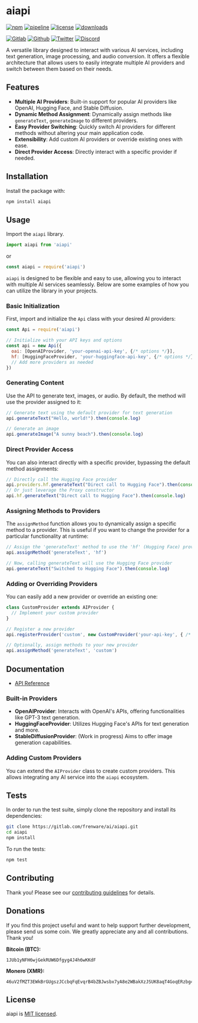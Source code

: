 # aiapi

[![npm](https://img.shields.io/npm/v/aiapi?style=flat&logo=npm)](https://www.npmjs.com/package/aiapi)
[![pipeline](https://gitlab.com/frenware/ai/aiapi/badges/master/pipeline.svg)](https://gitlab.com/frenware/ai/aiapi/-/pipelines)
[![license](https://img.shields.io/npm/l/aiapi)](https://gitlab.com/frenware/ai/aiapi/-/blob/master/LICENSE)
[![downloads](https://img.shields.io/npm/dw/aiapi)](https://www.npmjs.com/package/aiapi) 

[![Gitlab](https://img.shields.io/badge/Gitlab%20-%20?logo=gitlab&color=%23383a40)](https://gitlab.com/frenware/ai/aiapi)
[![Github](https://img.shields.io/badge/Github%20-%20?logo=github&color=%23383a40)](https://github.com/basedwon/aiapi)
[![Twitter](https://img.shields.io/badge/@basdwon%20-%20?logo=twitter&color=%23383a40)](https://twitter.com/basdwon)
[![Discord](https://img.shields.io/badge/Basedwon%20-%20?logo=discord&color=%23383a40)](https://discordapp.com/users/basedwon)

A versatile library designed to interact with various AI services, including text generation, image processing, and audio conversion. It offers a flexible architecture that allows users to easily integrate multiple AI providers and switch between them based on their needs.

## Features

- **Multiple AI Providers**: Built-in support for popular AI providers like OpenAI, Hugging Face, and Stable Diffusion.
- **Dynamic Method Assignment**: Dynamically assign methods like `generateText`, `generateImage` to different providers.
- **Easy Provider Switching**: Quickly switch AI providers for different methods without altering your main application code.
- **Extensibility**: Add custom AI providers or override existing ones with ease.
- **Direct Provider Access**: Directly interact with a specific provider if needed.

## Installation

Install the package with:

```bash
npm install aiapi
```

## Usage

Import the `aiapi` library.

```js
import aiapi from 'aiapi'
```
or
```js
const aiapi = require('aiapi')
```

`aiapi` is designed to be flexible and easy to use, allowing you to interact with multiple AI services seamlessly. Below are some examples of how you can utilize the library in your projects.

### Basic Initialization

First, import and initialize the `Api` class with your desired AI providers:

```js
const Api = require('aiapi')

// Initialize with your API keys and options
const api = new Api({
  oai: [OpenAIProvider, 'your-openai-api-key', {/* options */}],
  hf: [HuggingFaceProvider, 'your-huggingface-api-key', {/* options */}],
  // Add more providers as needed
})
```

### Generating Content

Use the API to generate text, images, or audio. By default, the method will use the provider assigned to it:

```js
// Generate text using the default provider for text generation
api.generateText("Hello, world!").then(console.log)

// Generate an image
api.generateImage("A sunny beach").then(console.log)
```

### Direct Provider Access

You can also interact directly with a specific provider, bypassing the default method assignments:

```js
// Directly call the Hugging Face provider
api.providers.hf.generateText("Direct call to Hugging Face").then(console.log)
// Or just leverage the Proxy constructor
api.hf.generateText("Direct call to Hugging Face").then(console.log)
```

### Assigning Methods to Providers

The `assignMethod` function allows you to dynamically assign a specific method to a provider. This is useful if you want to change the provider for a particular functionality at runtime:

```js
// Assign the 'generateText' method to use the 'hf' (Hugging Face) provider
api.assignMethod('generateText', 'hf')

// Now, calling generateText will use the Hugging Face provider
api.generateText("Switched to Hugging Face").then(console.log)
```

### Adding or Overriding Providers

You can easily add a new provider or override an existing one:

```js
class CustomProvider extends AIProvider {
  // Implement your custom provider
}

// Register a new provider
api.registerProvider('custom', new CustomProvider('your-api-key', { /* options */ }))

// Optionally, assign methods to your new provider
api.assignMethod('generateText', 'custom')
```

## Documentation

- [API Reference](/docs/api.md)

### Built-in Providers

- **OpenAIProvider**: Interacts with OpenAI's APIs, offering functionalities like GPT-3 text generation.
- **HuggingFaceProvider**: Utilizes Hugging Face's APIs for text generation and more.
- **StableDiffusionProvider**: (Work in progress) Aims to offer image generation capabilities.

### Adding Custom Providers

You can extend the `AIProvider` class to create custom providers. This allows integrating any AI service into the `aiapi` ecosystem.

## Tests

In order to run the test suite, simply clone the repository and install its dependencies:

```bash
git clone https://gitlab.com/frenware/ai/aiapi.git
cd aiapi
npm install
```

To run the tests:

```bash
npm test
```

## Contributing

Thank you! Please see our [contributing guidelines](/docs/contributing.md) for details.

## Donations

If you find this project useful and want to help support further development, please send us some coin. We greatly appreciate any and all contributions. Thank you!

**Bitcoin (BTC):**
```
1JUb1yNFH6wjGekRUW6Dfgyg4J4h6wKKdF
```

**Monero (XMR):**
```
46uV2fMZT3EWkBrGUgszJCcbqFqEvqrB4bZBJwsbx7yA8e2WBakXzJSUK8aqT4GoqERzbg4oKT2SiPeCgjzVH6VpSQ5y7KQ
```

## License

aiapi is [MIT licensed](https://gitlab.com/frenware/ai/aiapi/-/blob/master/LICENSE).
